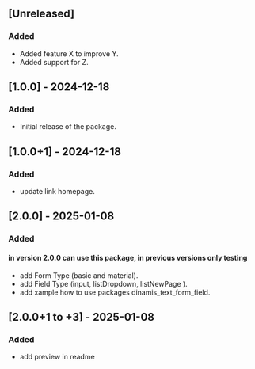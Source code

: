 ## [Unreleased]
### Added
- Added feature X to improve Y.
- Added support for Z.

## [1.0.0] - 2024-12-18
### Added
- Initial release of the package.

## [1.0.0+1] - 2024-12-18
### Added
- update link homepage.

## [2.0.0] - 2025-01-08
### Added 
#### in version 2.0.0 can use this package, in previous versions only testing
- add Form Type (basic and material).
- add Field Type (input, listDropdown, listNewPage ).
- add xample how to use packages dinamis_text_form_field.

## [2.0.0+1 to +3] - 2025-01-08
### Added 
- add preview in readme